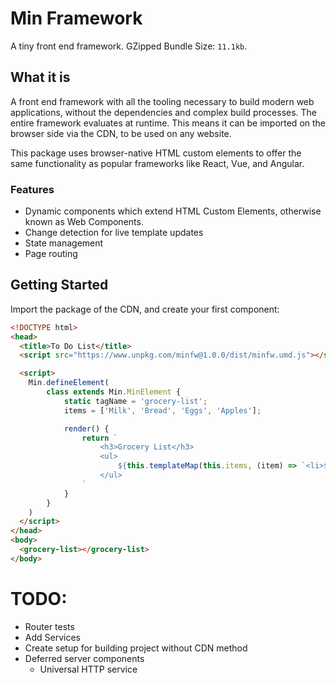 # Min Framework

A tiny front end framework. GZipped Bundle Size: `11.1kb`.

## What it is

A front end framework with all the tooling necessary to build modern web applications, without the dependencies and complex build processes. The entire framework
evaluates at runtime. This means it can be imported on the browser side via the CDN, to be used on any website.

This package uses browser-native HTML custom elements to offer the same functionality as popular frameworks like
React, Vue, and Angular.

### Features

- Dynamic components which extend HTML Custom Elements, otherwise known as Web Components.
- Change detection for live template updates
- State management
- Page routing

## Getting Started

Import the package of the CDN, and create your first component:

```html
<!DOCTYPE html>
<head>
  <title>To Do List</title>
  <script src="https://www.unpkg.com/minfw@1.0.0/dist/minfw.umd.js"></script>

  <script>
    Min.defineElement(
        class extends Min.MinElement {
            static tagName = 'grocery-list';
            items = ['Milk', 'Bread', 'Eggs', 'Apples'];

            render() {
                return `
                    <h3>Grocery List</h3>
                    <ul>
                        ${this.templateMap(this.items, (item) => `<li>${item}</li>`)}
                    </ul>
                `
            }
        }
    )
  </script>
</head>
<body>
  <grocery-list></grocery-list>
</body>
```

# TODO:

- Router tests
- Add Services
- Create setup for building project without CDN method
- Deferred server components
  - Universal HTTP service
